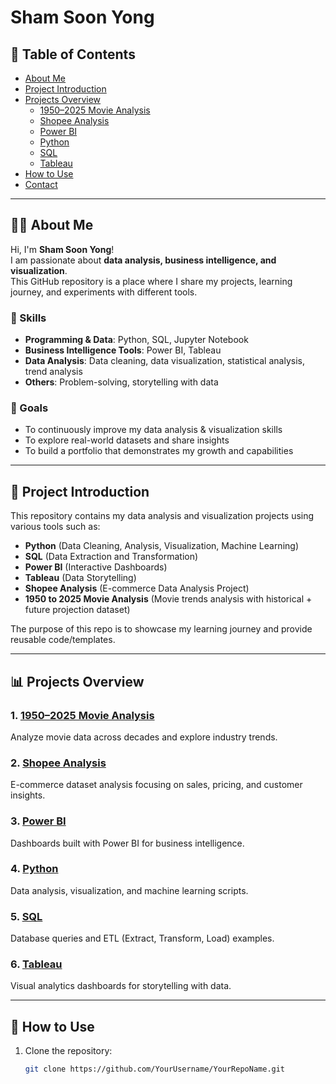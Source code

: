# Sham Soon Yong

## 📑 Table of Contents
- [About Me](#-about-me)
- [Project Introduction](#-project-introduction)
- [Projects Overview](#-projects-overview)
  - [1950–2025 Movie Analysis](#1-19502025-movie-analysis)
  - [Shopee Analysis](#2-shopee-analysis)
  - [Power BI](#3-power-bi)
  - [Python](#4-python)
  - [SQL](#5-sql)
  - [Tableau](#6-tableau)
- [How to Use](#-how-to-use)
- [Contact](#-contact)

---

## 👨‍💻 About Me
Hi, I'm **Sham Soon Yong**!  
I am passionate about **data analysis, business intelligence, and visualization**.  
This GitHub repository is a place where I share my projects, learning journey, and experiments with different tools.

### 🔧 Skills
- **Programming & Data**: Python, SQL, Jupyter Notebook  
- **Business Intelligence Tools**: Power BI, Tableau  
- **Data Analysis**: Data cleaning, data visualization, statistical analysis, trend analysis  
- **Others**: Problem-solving, storytelling with data

### 🎯 Goals
- To continuously improve my data analysis & visualization skills  
- To explore real-world datasets and share insights  
- To build a portfolio that demonstrates my growth and capabilities  

---

## 📌 Project Introduction
This repository contains my data analysis and visualization projects using various tools such as:
- **Python** (Data Cleaning, Analysis, Visualization, Machine Learning)
- **SQL** (Data Extraction and Transformation)
- **Power BI** (Interactive Dashboards)
- **Tableau** (Data Storytelling)
- **Shopee Analysis** (E-commerce Data Analysis Project)
- **1950 to 2025 Movie Analysis** (Movie trends analysis with historical + future projection dataset)

The purpose of this repo is to showcase my learning journey and provide reusable code/templates.

---

## 📊 Projects Overview

### 1. [1950–2025 Movie Analysis](./1950-to-2025-Movie-Analysis)
Analyze movie data across decades and explore industry trends.

### 2. [Shopee Analysis](./shopee-analysis)
E-commerce dataset analysis focusing on sales, pricing, and customer insights.

### 3. [Power BI](./Power%20BI)
Dashboards built with Power BI for business intelligence.

### 4. [Python](./Python)
Data analysis, visualization, and machine learning scripts.

### 5. [SQL](./SQL)
Database queries and ETL (Extract, Transform, Load) examples.

### 6. [Tableau](./Tableau)
Visual analytics dashboards for storytelling with data.

---

## 🚀 How to Use
1. Clone the repository:
   ```bash
   git clone https://github.com/YourUsername/YourRepoName.git
